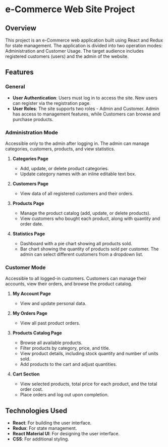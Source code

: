 # e-Commerce Web Site Project

## Overview

This project is an e-Commerce web application built using React and Redux for state management. The application is divided into two operation modes: Administration and Customer Usage. The target audience includes registered customers (users) and the admin of the website.

## Features

### General
- **User Authentication**: Users must log in to access the site. New users can register via the registration page.
- **User Roles**: The site supports two roles - Admin and Customer. Admin has access to management features, while Customers can browse and purchase products.

### Administration Mode
Accessible only to the admin after logging in. The admin can manage categories, customers, products, and view statistics.

1. **Categories Page**
   - Add, update, or delete product categories.
   - Update category names with an inline editable text box.

2. **Customers Page**
   - View data of all registered customers and their orders.

3. **Products Page**
   - Manage the product catalog (add, update, or delete products).
   - View customers who bought each product, along with quantity and order date.

4. **Statistics Page**
   - Dashboard with a pie chart showing all products sold.
   - Bar chart showing the quantity of products sold per customer. The admin can select different customers from a dropdown list.

### Customer Mode
Accessible to all logged-in customers. Customers can manage their accounts, view their orders, and browse the product catalog.

1. **My Account Page**
   - View and update personal data.

2. **My Orders Page**
   - View all past product orders.

3. **Products Catalog Page**
   - Browse all available products.
   - Filter products by category, price, and title.
   - View product details, including stock quantity and number of units sold.
   - Add products to the cart and adjust quantities.

4. **Cart Section**
   - View selected products, total price for each product, and the total order cost.
   - Place orders and log out upon completion.

## Technologies Used

- **React**: For building the user interface.
- **Redux**: For state management.
- **React Material UI**: For designing the user interface.
- **CSS**: For additional styling.


